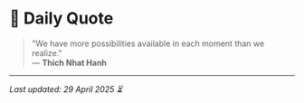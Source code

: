 # 📜 Daily Quote

> "We have more possibilities available in each moment than we realize."  
> — **Thich Nhat Hanh**

---

_Last updated: 29 April 2025 ⏳_
